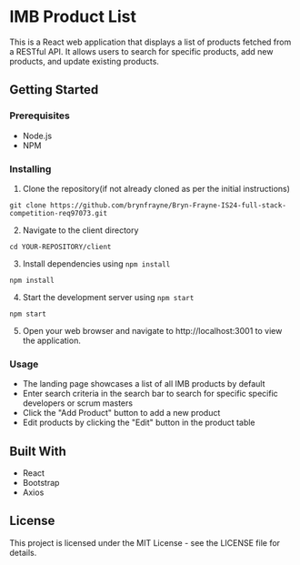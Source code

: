 # IMB Product List

This is a React web application that displays a list of products fetched from a RESTful API. It allows users to search for specific products, add new products, and update existing products.

## Getting Started

### Prerequisites

- Node.js
- NPM

### Installing

1. Clone the repository(if not already cloned as per the initial instructions)
```
git clone https://github.com/brynfrayne/Bryn-Frayne-IS24-full-stack-competition-req97073.git
```
2. Navigate to the client directory
```
cd YOUR-REPOSITORY/client
```
3. Install dependencies using `npm install`
```
npm install
```
4. Start the development server using `npm start`
```
npm start
```
5. Open your web browser and navigate to http://localhost:3001 to view the application.

### Usage

- The landing page showcases a list of all IMB products by default
- Enter search criteria in the search bar to search for specific specific developers or scrum masters
- Click the "Add Product" button to add a new product
- Edit products by clicking the "Edit" button in the product table

## Built With

- React
- Bootstrap
- Axios

## License

This project is licensed under the MIT License - see the LICENSE file for details.

